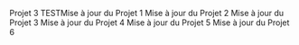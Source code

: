 Projet 3 TESTMise à jour du Projet 1
Mise à jour du Projet 2
Mise à jour du Projet 3
Mise à jour du Projet 4
Mise à jour du Projet 5
Mise à jour du Projet 6
